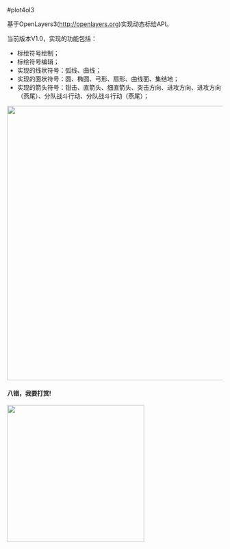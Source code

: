 #plot4ol3

基于OpenLayers3(http://openlayers.org)实现动态标绘API。

当前版本V1.0，实现的功能包括：
- 标绘符号绘制；
- 标绘符号编辑；
- 实现的线状符号：弧线、曲线；
- 实现的面状符号：圆、椭圆、弓形、扇形、曲线面、集结地；
- 实现的箭头符号：钳击、直箭头、细直箭头、突击方向、进攻方向、进攻方向（燕尾）、分队战斗行动、分队战斗行动（燕尾）；

<img src="http://git.oschina.net/uploads/images/2016/0312/094123_6d5a9b97_642920.jpeg" width=640 height=640>

#### 八错，我要打赏!
<img src="http://git.oschina.net/uploads/images/2016/0312/095357_f8639e52_642920.png" width=320 height=320>